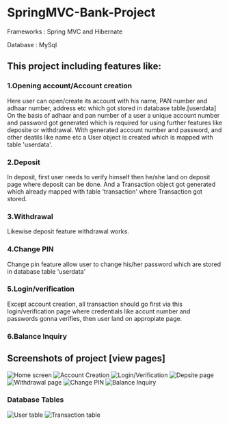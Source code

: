 # SpringMVC-Bank-Project

Frameworks : Spring MVC and  Hibernate
             
Database :   MySql

## This project including features like:

### 1.Opening account/Account creation
   Here user can open/create its account with his name, PAN number and adhaar number, address etc which got stored in database table.[userdata]
   On the basis of adhaar and pan number of a user a unique account number and password got generated which is required for using further features like deposite or withdrawal.
   With generated account number and password, and other deatils like name etc a User object is created which is mapped with table 'userdata'.

### 2.Deposit
  In deposit, first user needs to verify himself then he/she land on deposit page where deposit can be done. And a Transaction object got generated which already mapped with table 'transaction' where Transaction got stored.
  
### 3.Withdrawal
  Likewise deposit feature withdrawal works.
  
### 4.Change PIN
  Change pin feature allow user to change his/her password which are stored in database table 'userdata' 

### 5.Login/verification
  Except account creation, all transaction should go first via this login/verification page where credentials like accunt number and passwords gonna verifies, then user land on appropiate page. 
  
### 6.Balance Inquiry
  
  ## Screenshots of project [view pages]
  ![Home screen](https://github.com/Shankytomar/SpringMVC-Bank-Project/tree/master/Screenshots/homepage.jpg)
  ![Account Creation](https://github.com/Shankytomar/SpringMVC-Bank-Project/tree/master/Screenshots/openaccount.jpg)
  ![Login/Verification](https://github.com/Shankytomar/SpringMVC-Bank-Project/tree/master/Screenshots/loginIn.jgp.jpg)
  ![Depsite page](https://github.com/Shankytomar/SpringMVC-Bank-Project/tree/master/Screenshots/deposite.jpg)
  ![Withdrawal page](https://github.com/Shankytomar/SpringMVC-Bank-Project/tree/master/Screenshots/withdrawal.jpg)
  ![Change PIN](https://github.com/Shankytomar/SpringMVC-Bank-Project/tree/master/Screenshots/changepin.jpg)
  ![Balance Inquiry](https://github.com/Shankytomar/SpringMVC-Bank-Project/tree/master/Screenshots/balance.jpg)
  ### Database Tables
  ![User table](https://github.com/Shankytomar/SpringMVC-Bank-Project/tree/master/Screenshots/userdata.jpg)
  ![Transaction table](https://github.com/Shankytomar/SpringMVC-Bank-Project/tree/master/Screenshots/transaction.jpg)
  
  
